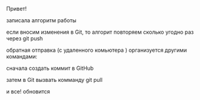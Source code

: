 Привет!

записала алгоритм работы

если вносим изменения в  Git, то алгорит повторяем сколько угодно раз через  git push

обратная отправка (с удаленного комьютера ) организуется другими командами:

сначала  создать коммит в  GitHub

затем в Git
вызвать комманду  git pull 

и все! обновится
